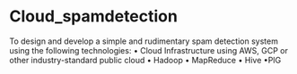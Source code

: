 # Cloud_spamdetection
To design and develop a simple and rudimentary spam detection system using the following technologies: • Cloud Infrastructure using AWS, GCP or other industry-standard public cloud • Hadoop • MapReduce • Hive •PIG
